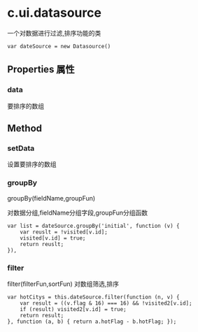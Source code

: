 # c.ui.datasource
一个对数据进行过滤,排序功能的类

    var dateSource = new Datasource()

## Properties 属性

### data
要排序的数组

## Method

### setData

设置要排序的数组

### groupBy

groupBy(fieldName,groupFun)

对数据分组,fieldName分组字段,groupFun分组函数

    var list = dateSource.groupBy('initial', function (v) {
        var reuslt = !visited[v.id];
        visited[v.id] = true;
        return reuslt;
    }),

### filter
filter(filterFun,sortFun)
对数组筛选,排序

    var hotCitys = this.dateSource.filter(function (n, v) {
        var result = ((v.flag & 16) === 16) && !visited2[v.id];
        if (result) visited2[v.id] = true;
        return result;
    }, function (a, b) { return a.hotFlag - b.hotFlag; });
